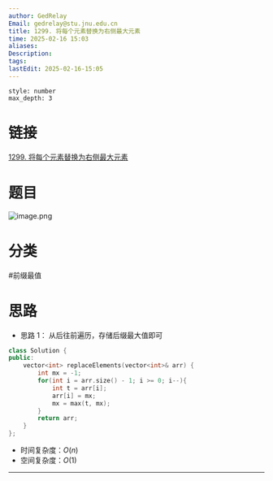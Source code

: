 ```yaml
---
author: GedRelay
Email: gedrelay@stu.jnu.edu.cn
title: 1299. 将每个元素替换为右侧最大元素
time: 2025-02-16 15:03
aliases: 
Description: 
tags: 
lastEdit: 2025-02-16-15:05
---
```


```toc
style: number
max_depth: 3
```

# 链接
[1299. 将每个元素替换为右侧最大元素](https://leetcode.cn/problems/replace-elements-with-greatest-element-on-right-side/) 

# 题目
![image.png](https://ged-pic-bed.oss-cn-guangzhou.aliyuncs.com/img/202502161503739.png)


# 分类
#前缀最值 

# 思路
- 思路 1：
从后往前遍历，存储后缀最大值即可


```cpp
class Solution {
public:
    vector<int> replaceElements(vector<int>& arr) {
        int mx = -1;
        for(int i = arr.size() - 1; i >= 0; i--){
            int t = arr[i];
            arr[i] = mx;
            mx = max(t, mx);
        }
        return arr;
    }
};
```


- 时间复杂度：${O\left( n \right)  }$ 
- 空间复杂度：${O\left( 1 \right)  }$ 


---

